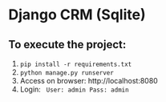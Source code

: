# Django CRM (Sqlite)

## To execute the project: 
1. ```pip install -r requirements.txt```
2. ```python manage.py runserver```
3. Access on browser: http://localhost:8080
4. Login:
` 
User: admin
Pass: admin
`
